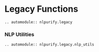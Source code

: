 # Legacy Functions

<div align = "justify">

```{eval-rst}
.. automodule:: nlpurify.legacy
```

### NLP Utilities

```{eval-rst}
.. automodule:: nlpurify.legacy.nlp_utils
```

</div>
